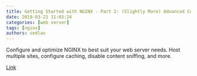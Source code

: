 ```yaml
---
title: Getting Started with NGINX - Part 2: (Slightly More) Advanced Configurations
date: 2019-03-21 11:03:24
categories: [web server]
tags: [nginx]
authors: sedlav
---
```

        
Configure and optimize NGINX to best suit your web server needs. Host multiple sites, configure caching, disable content sniffing, and more.

[Link](https://www.linode.com/docs/web-servers/nginx/slightly-more-advanced-configurations-for-nginx/)
